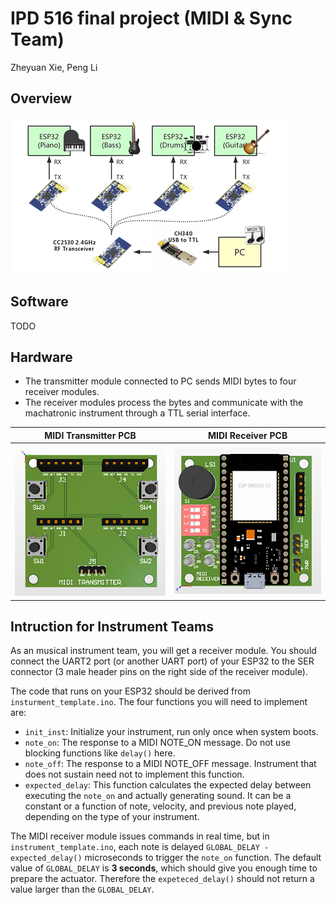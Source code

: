 # IPD 516 final project (MIDI & Sync Team)
Zheyuan Xie, Peng Li

## Overview
![system](system_diagram.png)

## Software
TODO

## Hardware
 - The transmitter module connected to PC sends MIDI bytes to four receiver modules.
 - The receiver modules process the bytes and communicate with the machatronic instrument through a TTL serial interface.

MIDI Transmitter PCB          |  MIDI Receiver PCB
:-------------------------:|:-------------------------:
![pcb_rx](pcb/tx.png)      |  ![pcb_tx](pcb/rx.png)

## Intruction for Instrument Teams
As an musical instrument team, you will get a receiver module. You should connect the UART2 port (or another UART port) of your ESP32 to the SER connector (3 male header pins on the right side of the receiver module).

The code that runs on your ESP32 should be derived from `insturment_template.ino`. The four functions you will need to implement are:
 - `init_inst`: Initialize your instrument, run only once when system boots.
 - `note_on`: The response to a MIDI NOTE_ON message. Do not use blocking functions like `delay()` here.
 - `note_off`: The response to a MIDI NOTE_OFF message. Instrument that does not sustain need not to implement this function.
 - `expected_delay`: This function calculates the expected delay between executing the `note_on` and actually generating sound. It can be a constant or a function of note, velocity, and previous note played, depending on the type of your instrument.

The MIDI receiver module issues commands in real time, but in `instrument_template.ino`, each note is delayed `GLOBAL_DELAY - expected_delay()` microseconds to trigger the `note_on` function. The default value of `GLOBAL_DELAY` is **3 seconds**, which should give you enough time to prepare the actuator. Therefore the `expeteced_delay()` should not return a value larger than the `GLOBAL_DELAY`.
